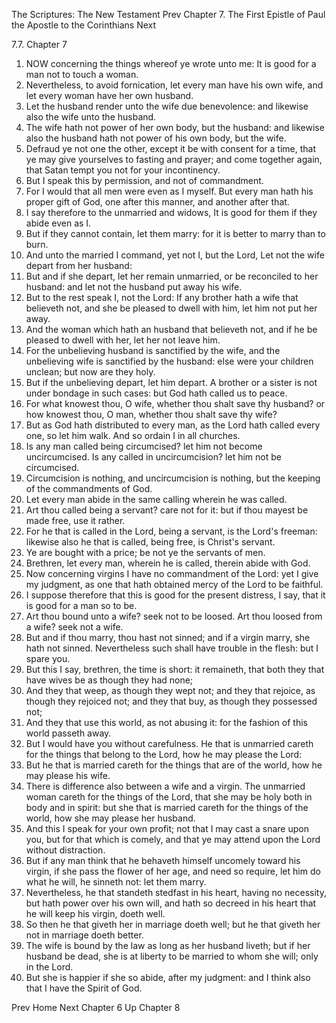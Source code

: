The Scriptures: The New Testament
Prev
Chapter 7. The First Epistle of Paul the Apostle to the Corinthians
Next

7.7. Chapter 7
1. NOW concerning the things whereof ye wrote unto me: It is good for a man not to touch a woman.
2. Nevertheless, to avoid fornication, let every man have his own wife, and let every woman have her own husband.
3. Let the husband render unto the wife due benevolence: and likewise also the wife unto the husband.
4. The wife hath not power of her own body, but the husband: and likewise also the husband hath not power of his own body, but the wife.
5. Defraud ye not one the other, except it be with consent for a time, that ye may give yourselves to fasting and prayer; and come together again, that Satan tempt you not for your incontinency.
6. But I speak this by permission, and not of commandment.
7. For I would that all men were even as I myself. But every man hath his proper gift of God, one after this manner, and another after that.
8. I say therefore to the unmarried and widows, It is good for them if they abide even as I.
9. But if they cannot contain, let them marry: for it is better to marry than to burn.
10. And unto the married I command, yet not I, but the Lord, Let not the wife depart from her husband:
11. But and if she depart, let her remain unmarried, or be reconciled to her husband: and let not the husband put away his wife.
12. But to the rest speak I, not the Lord: If any brother hath a wife that believeth not, and she be pleased to dwell with him, let him not put her away.
13. And the woman which hath an husband that believeth not, and if he be pleased to dwell with her, let her not leave him.
14. For the unbelieving husband is sanctified by the wife, and the unbelieving wife is sanctified by the husband: else were your children unclean; but now are they holy.
15. But if the unbelieving depart, let him depart. A brother or a sister is not under bondage in such cases: but God hath called us to peace.
16. For what knowest thou, O wife, whether thou shalt save thy husband? or how knowest thou, O man, whether thou shalt save thy wife?
17. But as God hath distributed to every man, as the Lord hath called every one, so let him walk. And so ordain I in all churches.
18. Is any man called being circumcised? let him not become uncircumcised. Is any called in uncircumcision? let him not be circumcised.
19. Circumcision is nothing, and uncircumcision is nothing, but the keeping of the commandments of God.
20. Let every man abide in the same calling wherein he was called.
21. Art thou called being a servant? care not for it: but if thou mayest be made free, use it rather.
22. For he that is called in the Lord, being a servant, is the Lord's freeman: likewise also he that is called, being free, is Christ's servant.
23. Ye are bought with a price; be not ye the servants of men.
24. Brethren, let every man, wherein he is called, therein abide with God.
25. Now concerning virgins I have no commandment of the Lord: yet I give my judgment, as one that hath obtained mercy of the Lord to be faithful.
26. I suppose therefore that this is good for the present distress, I say, that it is good for a man so to be.
27. Art thou bound unto a wife? seek not to be loosed. Art thou loosed from a wife? seek not a wife.
28. But and if thou marry, thou hast not sinned; and if a virgin marry, she hath not sinned. Nevertheless such shall have trouble in the flesh: but I spare you.
29. But this I say, brethren, the time is short: it remaineth, that both they that have wives be as though they had none;
30. And they that weep, as though they wept not; and they that rejoice, as though they rejoiced not; and they that buy, as though they possessed not;
31. And they that use this world, as not abusing it: for the fashion of this world passeth away.
32. But I would have you without carefulness. He that is unmarried careth for the things that belong to the Lord, how he may please the Lord:
33. But he that is married careth for the things that are of the world, how he may please his wife.
34. There is difference also between a wife and a virgin. The unmarried woman careth for the things of the Lord, that she may be holy both in body and in spirit: but she that is married careth for the things of the world, how she may please her husband.
35. And this I speak for your own profit; not that I may cast a snare upon you, but for that which is comely, and that ye may attend upon the Lord without distraction.
36. But if any man think that he behaveth himself uncomely toward his virgin, if she pass the flower of her age, and need so require, let him do what he will, he sinneth not: let them marry.
37. Nevertheless, he that standeth stedfast in his heart, having no necessity, but hath power over his own will, and hath so decreed in his heart that he will keep his virgin, doeth well.
38. So then he that giveth her in marriage doeth well; but he that giveth her not in marriage doeth better.
39. The wife is bound by the law as long as her husband liveth; but if her husband be dead, she is at liberty to be married to whom she will; only in the Lord.
40. But she is happier if she so abide, after my judgment: and I think also that I have the Spirit of God.

Prev
Home
Next
Chapter 6
Up
Chapter 8

